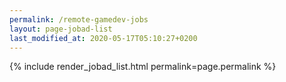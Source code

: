 ```yaml
---
permalink: /remote-gamedev-jobs
layout: page-jobad-list
last_modified_at: 2020-05-17T05:10:27+0200
---
```

{% include render_jobad_list.html permalink=page.permalink %}
